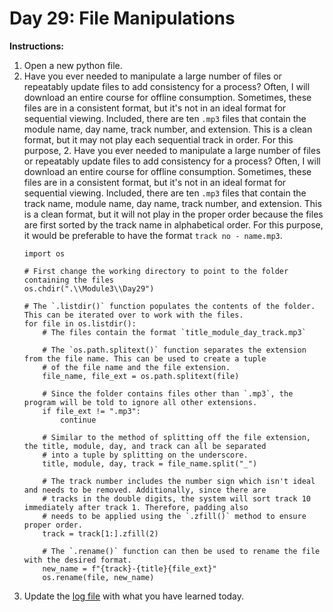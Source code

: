 # Day 29: File Manipulations 
**Instructions:** 
1. Open a new python file.
2. Have you ever needed to manipulate a large number of files or repeatably update files to add consistency for a process? Often, I will download an entire course for offline consumption. Sometimes, these files are in a consistent format, but it's not in an ideal format for sequential viewing. Included, there are ten `.mp3` files that contain the module name, day name, track number, and extension. This is a clean format, but it may not play each sequential track in order. For this purpose, 2. Have you ever needed to manipulate a large number of files or repeatably update files to add consistency for a process? Often, I will download an entire course for offline consumption. Sometimes, these files are in a consistent format, but it's not in an ideal format for sequential viewing. Included, there are ten `.mp3` files that contain the track name, module name, day name, track number, and extension. This is a clean format, but it will not play in the proper order because the files are first sorted by the track name in alphabetical order. For this purpose, it would be preferable to have the format `track no - name.mp3`.
    ```
    import os

    # First change the working directory to point to the folder containing the files
    os.chdir(".\\Module3\\Day29")

    # The `.listdir()` function populates the contents of the folder. This can be iterated over to work with the files.
    for file in os.listdir():
        # The files contain the format `title_module_day_track.mp3` 
    
        # The `os.path.splitext()` function separates the extension from the file name. This can be used to create a tuple
        # of the file name and the file extension.
        file_name, file_ext = os.path.splitext(file)
        
        # Since the folder contains files other than `.mp3`, the program will be told to ignore all other extensions.
        if file_ext != ".mp3":
            continue
    
        # Similar to the method of splitting off the file extension, the title, module, day, and track can all be separated
        # into a tuple by splitting on the underscore.
        title, module, day, track = file_name.split("_")
    
        # The track number includes the number sign which isn't ideal and needs to be removed. Additionally, since there are
        # tracks in the double digits, the system will sort track 10 immediately after track 1. Therefore, padding also
        # needs to be applied using the `.zfill()` method to ensure proper order.
        track = track[1:].zfill(2)
    
        # The `.rename()` function can then be used to rename the file with the desired format.
        new_name = f"{track}-{title}{file_ext}"
        os.rename(file, new_name)
    ```
3. Update the [log file](../../log.md) with what you have learned today. 